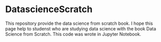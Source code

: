 # DatascienceScratch
This repository provide the data science from scratch book.
I hope this page help to studenst who are studying data science with the book Data Science from Scratch.
This code was wrote in Jupyter Notebook.
